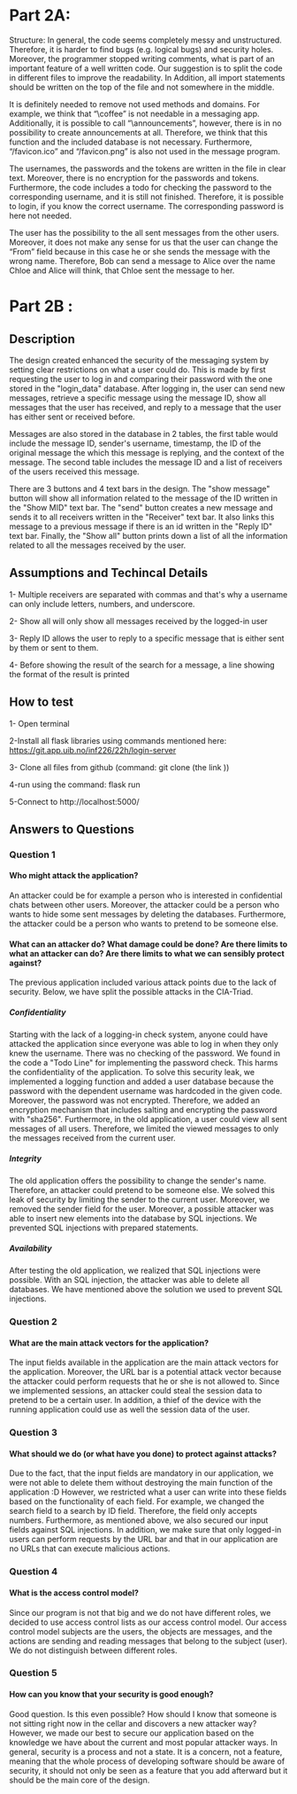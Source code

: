 # Part 2A:

Structure: In general, the code seems completely messy and unstructured. Therefore, it is harder to find bugs (e.g. logical bugs) and security holes. Moreover, the programmer stopped writing comments, what is part of an important feature of a well written code. Our suggestion is to split the code in different files to improve the readability. In Addition, all import statements should be written on the top of the file and not somewhere in the middle. 

It is definitely needed to remove not used methods and domains. For example, we think that “\coffee” is not needable in a messaging app. Additionally, it is possible to call “\announcements”, however, there is in no possibility to create announcements at all. Therefore, we think that this function and the included database is not necessary. Furthermore, “/favicon.ico” and “/favicon.png” is also not used in the message program. 

The usernames, the passwords and the tokens are written in the file in clear text. Moreover, there is no encryption for the passwords and tokens. 
Furthermore, the code includes a todo for checking the password to the corresponding username, and it is still not finished. Therefore, it is possible to login, if you know the correct username. The corresponding password is here not needed. 

 
The user has the possibility to the all sent messages from the other users. Moreover, it does not make any sense for us that the user can change the “From” field because in this case he or she sends the message with the wrong name. Therefore, Bob can send a message to Alice over the name Chloe and Alice will think, that Chloe sent the message to her. 


# Part 2B  :

## Description

The design created enhanced the security of the messaging system by setting clear restrictions on what a user could do. This is made by first requesting the user to log in and comparing their password with the one stored in the "login_data" database. After logging in, the user can send new messages, retrieve a specific message using the message ID, show all messages that the user has received, and reply to a message that the user has either sent or received before. 

Messages are also stored in the database in 2 tables, the first table would include the message ID, sender's username, timestamp, the ID of the original message the which this message is replying, and the context of the message. The second table includes the message ID and a list of receivers of the users received this message.

There are 3 buttons and 4 text bars in the design. The "show message" button will show all information related to the message of the ID written in the "Show MID" text bar. The "send" button creates a new message and sends it to all receivers written in the "Receiver" text bar. It also links this message to a previous message if there is an id written in the "Reply ID" text bar. Finally, the "Show all" button prints down a list of all the information related to all the messages received by the user. 

## Assumptions and Techincal Details 

1- Multiple receivers are separated with commas and that's why a username can only include letters, numbers, and underscore.

2- Show all will only show all messages received by the logged-in user 

3- Reply ID allows the user to reply to a specific message that is either sent by them or sent to them. 

4- Before showing the result of the search for a message, a line showing the format of the result is printed 



## How to test 

1- Open terminal 

2-Install all flask libraries using commands mentioned here: https://git.app.uib.no/inf226/22h/login-server

3- Clone all files from github (command: git clone (the link ))

4-run using the command: flask run 

5-Connect to http://localhost:5000/ 


## Answers to Questions 

### Question 1

#### Who might attack the application? 
An attacker could be for example a person who is interested in confidential chats between other users. Moreover, the attacker could be a person who wants to hide some sent messages by deleting the databases. Furthermore, the attacker could be a person who wants to pretend to be someone else. 

#### What can an attacker do? What damage could be done? Are there limits to what an attacker can do? Are there limits to what we can sensibly protect against?

The previous application included various attack points due to the lack of security. Below, we have split the possible attacks in the CIA-Triad. 

##### Confidentiality
Starting with the lack of a logging-in check system, anyone could have attacked the application since everyone was able to log in when they only knew the username. There was no checking of the password. We found in the code a "Todo Line" for implementing the password check. This harms the confidentiality of the application. To solve this security leak, we implemented a logging function and added a user database because the password with the dependent username was hardcoded in the given code. Moreover, the password was not encrypted. Therefore, we added an encryption mechanism that includes salting and encrypting the password with "sha256". 
Furthermore, in the old application, a user could view all sent messages of all users. Therefore, we limited the viewed messages to only the messages received from the current user. 

##### Integrity
The old application offers the possibility to change the sender's name. Therefore, an attacker could pretend to be someone else. We solved this leak of security by limiting the sender to the current user. Moreover, we removed the sender field for the user. 
Moreover, a possible attacker was able to insert new elements into the database by SQL injections. We prevented SQL injections with prepared statements. 

##### Availability
After testing the old application, we realized that SQL injections were possible. With an SQL injection, the attacker was able to delete all databases. We have mentioned above the solution we used to prevent SQL injections. 

### Question 2

#### What are the main attack vectors for the application?
The input fields available in the application are the main attack vectors for the application. Moreover, the URL bar is a potential attack vector because the attacker could perform requests that he or she is not allowed to.
Since we implemented sessions, an attacker could steal the session data to pretend to be a certain user. In addition, a thief of the device with the running application could use as well the session data of the user.
 
 
### Question 3
#### What should we do (or what have you done) to protect against attacks?
Due to the fact, that the input fields are mandatory in our application, we were not able to delete them without destroying the main function of the application :D
However, we restricted what a user can write into these fields based on the functionality of each field. For example, we changed the search field to a search by ID field. Therefore, the field only accepts numbers. Furthermore, as mentioned above, we also secured our input fields against SQL injections. 
In addition, we make sure that only logged-in users can perform requests by the URL bar and that in our application are no URLs that can execute malicious actions. 

 
### Question 4
#### What is the access control model?
Since our program is not that big and we do not have different roles, we decided to use access control lists as our access control model. Our access control model subjects are the users, the objects are messages, and the actions are sending and reading messages that belong to the subject (user). We do not distinguish between different roles. 

### Question 5 
#### How can you know that your security is good enough? 
Good question. Is this even possible? How should I know that someone is not sitting right now in the cellar and discovers a new attacker way? 
However, we made our best to secure our application based on the knowledge we have about the current and most popular attacker ways. 
In general, security is a process and not a state. It is a concern, not a feature, meaning that the whole process of developing software should be aware of security, it should not only be seen as a feature that you add afterward but it should be the main core of the design.
